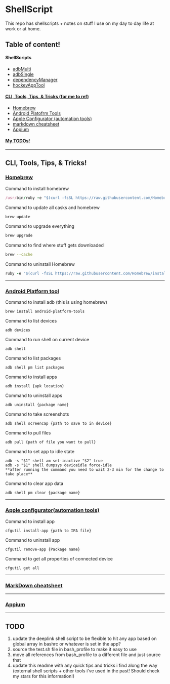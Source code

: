 # ShellScript
This repo has shellscripts + notes on stuff I use on my day to day life at work or at home.

## Table of content!
#### ShellScripts
- [adbMulti](/adbMulti)
- [adbSingle](/adbSingle)
- [dependencyManager](/dependencyManager)
- [hockeyAppTool](/hockey)

#### [CLI, Tools, Tips, & Tricks (for me to ref)](#cli-tools-tips--tricks)
- [Homebrew](#homebrew)
- [Android Platofrm Tools](#android-platform-tool)
- [Apple Configurator (automation tools)](#apple-configuratorautomation-tools)
- [markdown cheatsheet](#markdown-cheatsheet)
- [Appium](#appium)

#### [My TODOs!](#todo)

---

## CLI, Tools, Tips, & Tricks!

### [Homebrew](https://brew.sh/)

Command to install homebrew
```ruby
/usr/bin/ruby -e "$(curl -fsSL https://raw.githubusercontent.com/Homebrew/install/master/install)"
```

Command to update all casks and homebrew
```bash
brew update
```

Command to upgrade everything
```bash
brew upgrade 
```

Command to find where stuff gets downloaded
```bash
brew --cache
```

Command to uninstall Homebrew
```ruby
ruby -e "$(curl -fsSL https://raw.githubusercontent.com/Homebrew/install/master/uninstall)"
```

---

### [Android Platform tool](https://developer.android.com/studio/releases/platform-tools.html)

Command to install adb (this is using homebrew)
```shell
brew install android-platform-tools
```

Command to list devices
```shell
adb devices
```

Command to run shell on current device
```shell
adb shell
```

Command to list packages
```shell
adb shell pm list packages
```

Command to install apps
```shell
adb install {apk location}
```

Command to uninstall apps
```shell
adb uninstall {package name}
```

Command to take screenshots
```shell
adb shell screencap {path to save to in device}
```

Command to pull files
```shell
adb pull {path of file you want to pull}
```

Command to set app to idle state
```shell
adb -s "$1" shell am set-inactive "$2" true
adb -s "$1" shell dumpsys deviceidle force-idle
**after running the command you need to wait 2-3 min for the change to take place**
```

Command to clear app data
```shell
adb shell pm clear {package name}
```

---

### [Apple configurator(automation tools)](https://itunes.apple.com/us/app/apple-configurator-2/id1037126344?mt=12)

Command to install app
```shell
cfgutil install-app {path to IPA file}
```

Command to uninstall app
```shell
cfgutil remove-app {Package name}
```

Command to get all properties of connected device 
```shell
cfgutil get all
```

---

### [MarkDown cheatsheet](https://github.com/adam-p/markdown-here/wiki/Markdown-Cheatsheet#hr)

---

### [Appium](http://appium.io/)

---

## TODO
1. update the deeplink shell script to be flexible to hit any app based on global array in bashrc or whatever is set in the app?
2. source the test.sh file in bash_profile to make it easy to use
3. move all references from bash_profile to a different file and just source that
4. update this readme with any quick tips and tricks i find along the way (external shell scripts + other tools i've used in the past! Should check my stars for this information!) 